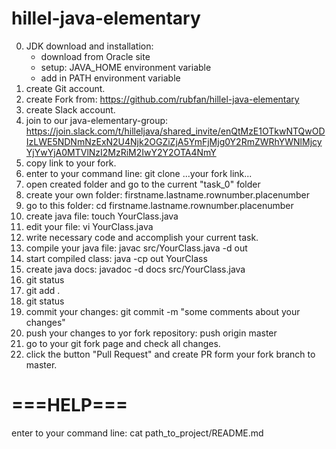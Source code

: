 # hillel-java-elementary
0) JDK download and installation:
   - download from Oracle site
   - setup: JAVA_HOME environment variable
   - add in PATH environment variable
1) create Git account.
2) create Fork from: https://github.com/rubfan/hillel-java-elementary
3) create Slack account.
4) join to our java-elementary-group: https://join.slack.com/t/hilleljava/shared_invite/enQtMzE1OTkwNTQwODIzLWE5NDNmNzExN2U4Njk2OGZiZjA5YmFjMjg0Y2RmZWRhYWNlMjcyYjYwYjA0MTVlNzI2MzRiM2IwY2Y2OTA4NmY
5) copy link to your fork.
6) enter to your command line: git clone ...your fork link...
7) open created folder and go to the current "task_0" folder
8) create your own folder: firstname.lastname.rownumber.placenumber
9) go to this folder: cd firstname.lastname.rownumber.placenumber
10) create java file: touch YourClass.java
11) edit your file: vi YourClass.java
12) write necessary code and accomplish your current task.
13) compile your java file: javac src/YourClass.java -d out
14) start compiled class: java -cp out YourClass
15) create java docs: javadoc -d docs src/YourClass.java
16) git status
17) git add .
18) git status
19) commit your changes: git commit -m "some comments about your changes"
20) push your changes to yor fork repository: push origin master
21) go to your git fork page and check all changes.
22) click the button "Pull Request" and create PR form your fork branch to master.

# ===HELP===
enter to your command line: cat path_to_project/README.md
